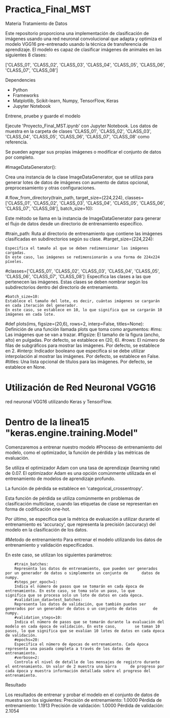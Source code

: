 # Practica_Final_MST

Materia Tratamiento de Datos 

Este repositorio proporciona una implementación de clasificación de imágenes usando una red neuronal convolucional que adapta y optimiza el modelo VGG16 pre-entrenado usando la técnica de transferencia de aprendizaje. 
El modelo es capaz de clasificar imágenes de animales en las siguientes 8 clases:

['CLASS_01', 'CLASS_02', 'CLASS_03', 'CLASS_04', 'CLASS_05', 'CLASS_06', 'CLASS_07', 'CLASS_08']

Dependencies
- Python
- Frameworks
- Matplotlib, Scikit-learn, Numpy, TensorFlow, Keras
- Jupyter Notebook

Entrene, pruebe y guarde el modelo

Ejecute 'Proyecto_Final_MST.ipynb' con Jupyter Notebook. 
Los datos de muestra en la carpeta de clases 'CLASS_01', 'CLASS_02', 'CLASS_03', 'CLASS_04', 'CLASS_05', 'CLASS_06', 'CLASS_07', 'CLASS_08' como referencia.

Se pueden agregar sus propias imágenes o modificar el conjunto de datos por completo. 

#ImageDataGenerator(): 

Crea una instancia de la clase ImageDataGenerator, que se utiliza para generar lotes de datos de imágenes con aumento de datos opcional, preprocesamiento y otras configuraciones.

#.flow_from_directory(train_path, target_size=(224,224), classes=['CLASS_01', 'CLASS_02', 'CLASS_03', 'CLASS_04', 'CLASS_05', 'CLASS_06', 'CLASS_07', 'CLASS_08'], batch_size=10): 

Este método se llama en la instancia de ImageDataGenerator para generar el flujo de datos desde un directorio de entrenamiento específico.

#train_path: 
	 Ruta al directorio de entrenamiento que contiene las imágenes clasificadas en subdirectorios según su clase.
  #target_size=(224,224): 
	
	Especifica el tamaño al que se deben redimensionar las imágenes cargadas. 
	En este caso, las imágenes se redimensionarán a una forma de 224x224 píxeles.
 #classes=['CLASS_01', 'CLASS_02', 'CLASS_03', 'CLASS_04', 'CLASS_05', 'CLASS_06', 'CLASS_07', 'CLASS_08']: 
	Especifica las clases a las que pertenecen las imágenes. Estas clases se deben nombrar según los subdirectorios dentro 		del 		directorio de entrenamiento.


	
	

	#batch_size=10: 
	Establece el tamaño del lote, es decir, cuántas imágenes se cargarán en cada iteración del generador. 
	En este caso, se establece en 10, lo que significa que se cargarán 10 imágenes en cada lote.

#def plots(ims, figsize=(20,6), rows=2, interp=False, titles=None):
Definición de una función llamada plots que toma como argumentos:
		#ims: 
		Las imágenes que se van a trazar.
		#figsize: 
		El tamaño de la figura (ancho, alto) en pulgadas. Por defecto, se establece en (20, 6).
		#rows: 
		El número de filas de subgráficos para mostrar las imágenes. Por defecto, se establece en 2.
		#interp: 
		Indicador booleano que especifica si se debe utilizar interpolación al mostrar las imágenes. Por defecto, se establece 		en False.
		#titles: 
		Una lista opcional de títulos para las imágenes. Por defecto, se establece en None.
		
# Utilización de Red Neuronal VGG16

red neuronal VGG16 utilizando Keras y TensorFlow.

# Dentro de la linea15 "keras.engine.training.Model"

Comenzaremos a entrenar nuestro modelo 
#Proceso de entrenamiento del modelo, como el optimizador, la función de pérdida y las métricas de evaluación.

Se utiliza el optimizador Adam con una tasa de aprendizaje (learning rate) de 0.07. El optimizador Adam es una opción comúnmente utilizada en el entrenamiento de modelos de aprendizaje profundo.

La función de pérdida se establece en 'categorical_crossentropy'.

Esta función de pérdida se utiliza comúnmente en problemas de clasificación multiclase, cuando las etiquetas de clase se representan en forma de codificación one-hot.

Por último, se especifica que la métrica de evaluación a utilizar durante el entrenamiento es 'accuracy', que representa la precisión (accuracy) del modelo en la clasificación de los datos.

#Metodo de entrenamiento
Para entrenar el modelo utilizando los datos de entrenamiento y validación especificados.

En este caso, se utilizan los siguientes parámetros:

		#train_batches: 
		Representa los datos de entrenamiento, que pueden ser generados por un generador de datos o simplemente un conjunto de 		datos de numpy.
		#steps_per_epoch=1: 
		Indica el número de pasos que se tomarán en cada época de entrenamiento. En este caso, se toma solo un paso, lo que 		significa que se procesa solo un lote de datos en cada época.
		#validation_data=test_batches: 
		Representa los datos de validación, que también pueden ser generados por un generador de datos o un conjunto de datos 		de numpy.
		#validation_steps=10: 
		Indica el número de pasos que se tomarán durante la evaluación del modelo en cada época de validación. En este caso, 		se toman 10 pasos, lo que significa que se evalúan 10 lotes de datos en cada época de validación.
		#epochs=20:
		Especifica el número de épocas de entrenamiento. Cada época representa una pasada completa a través de los datos de 		entrenamiento.
		#verbose=2: 
		Controla el nivel de detalle de los mensajes de registro durante el entrenamiento. Un valor de 2 muestra una barra 		de progreso por cada época y muestra información detallada sobre el progreso del entrenamiento.

Resultado

Los resultados de entrenar y probar el modelo en el conjunto de datos de muestra son los siguientes:
Precisión de entrenamiento: 1.0000
Pérdida de entrenamiento: 1.1913
Precisión de validación: 1.0000
Pérdida de validación: 2.1054

